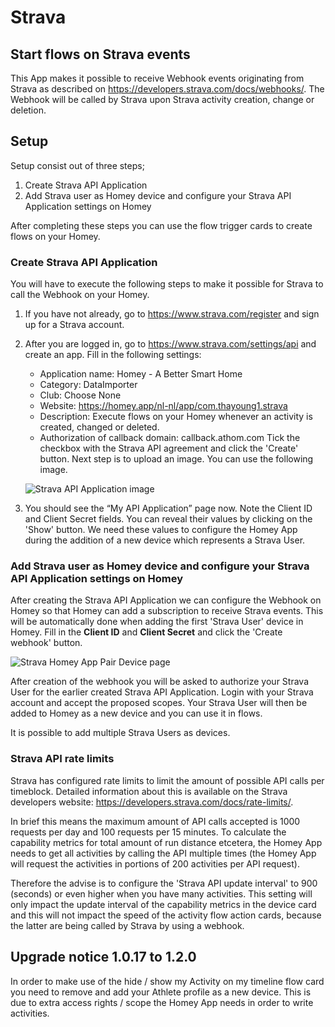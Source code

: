 # Strava

## Start flows on Strava events
This App makes it possible to receive Webhook events originating from Strava as described on https://developers.strava.com/docs/webhooks/.
The Webhook will be called by Strava upon Strava activity creation, change or deletion. 

## Setup
Setup consist out of three steps;
1. Create Strava API Application 
2. Add Strava user as Homey device and configure your Strava API Application settings on Homey

After completing these steps you can use the flow trigger cards to create flows on your Homey.

### Create Strava API Application
You will have to execute the following steps to make it possible for Strava to call the Webhook on your Homey.
1. If you have not already, go to https://www.strava.com/register and sign up for a Strava account.
2. After you are logged in, go to https://www.strava.com/settings/api and create an app. Fill in the following settings:
   * Application name: Homey - A Better Smart Home
   * Category: DataImporter
   * Club: Choose None
   * Website: https://homey.app/nl-nl/app/com.thayoung1.strava
   * Description: Execute flows on your Homey whenever an activity is created, changed or deleted.
   * Authorization of callback domain: callback.athom.com
   Tick the checkbox with the Strava API agreement and click the 'Create' button. Next step is to upload an image. You can use the following image.

   ![Strava API Application image](https://user-images.githubusercontent.com/33259655/217798881-451cb793-f45b-4762-aed2-b118ee4cd5c0.jpg)
3. You should see the “My API Application” page now. Note the Client ID and Client Secret fields. You can reveal their values by clicking on the 'Show' button. We need these values to configure the Homey App during the addition of a new device which represents a Strava User.

### Add Strava user as Homey device and configure your Strava API Application settings on Homey
After creating the Strava API Application we can configure the Webhook on Homey so that Homey can add a subscription to receive Strava events. This will be automatically done when adding the first 'Strava User' device in Homey. Fill in the **Client ID** and **Client Secret** and click the 'Create webhook' button.

![Strava Homey App Pair Device page](https://user-images.githubusercontent.com/33259655/218209816-67d0ff11-8c45-45b8-bb18-004d285640d4.png)

After creation of the webhook you will be asked to authorize your Strava User for the earlier created Strava API Application. Login with your Strava account and accept the proposed scopes. Your Strava User will then be added to Homey as a new device and you can use it in flows. 

It is possible to add multiple Strava Users as devices.

### Strava API rate limits
Strava has configured rate limits to limit the amount of possible API calls per timeblock. Detailed information about this is available on the Strava developers website: https://developers.strava.com/docs/rate-limits/. 

In brief this means the maximum amount of API calls accepted is 1000 requests per day and 100 requests per 15 minutes. To calculate the capability metrics for total amount of run distance etcetera, the Homey App needs to get all activities by calling the API multiple times (the Homey App will request the activities in portions of  200 activities per API request).

Therefore the advise is to configure the 'Strava API update interval' to 900 (seconds) or even higher when you have many activities. This setting will only impact the update interval of the capability metrics in the device card and this will not impact the speed of the activity flow action cards, because the latter are being called by Strava by using a webhook. 

## Upgrade notice 1.0.17 to 1.2.0
In order to make use of the hide / show my Activity on my timeline flow card you need to remove and add your Athlete profile as a new device. This is due to extra access rights / scope the Homey App needs in order to write activities.